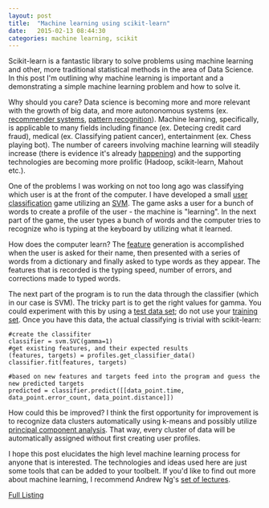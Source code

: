 ```yaml
---
layout: post
title:  "Machine learning using scikit-learn"
date:   2015-02-13 08:44:30
categories: machine learning, scikit
---
```

Scikit-learn is a fantastic library to solve problems using machine learning and other, more traditional statistical methods in the area of Data Science. In this post I'm outlining why machine learning is important and a demonstrating a simple machine learning problem and how to solve it.

Why should you care? Data science is becoming more and more relevant with the growth of big data, and more autononomous systems (ex. [recommender systems](http://en.wikipedia.org/wiki/Recommender_system), [pattern recognition](http://en.wikipedia.org/wiki/Pattern_recognition)). Machine learning, specifically, is applicable to many fields including finance (ex. Detecing credit card fraud), medical (ex. Classifying patient cancer), entertainment (ex. Chess playing bot). The number of careers involving machine learning will steadily increase (there is evidence it's already [happening](http://www.indeed.com/jobtrends?q=machine+learning&l=&relative=1)) and the supporting technologies are becoming more prolific (Hadoop, scikit-learn, Mahout etc.). 


One of the problems I was working on not too long ago was classifying which user is at the front of the computer. I have developed a small [user classification](https://github.com/kamillus/text_profile) game utilizing an [SVM](http://en.wikipedia.org/wiki/Support_vector_machine). The game asks a user for a bunch of words to create a profile of the user - the machine is "learning". In the next part of the game, the user types a bunch of words and the computer tries to recognize who is typing at the keyboard by utilizing what it learned.

How does the computer learn? The [feature](http://en.wikipedia.org/wiki/Feature_%28machine_learning%29) generation is accomplished when the user is asked for their name, then presented with a series of words from a dictionary and finally asked to type words as they appear. The features that is recorded is the typing speed, number of errors, and corrections made to typed words.

The next part of the program is to run the data through the classifier (which in our case is SVM). The tricky part is to get the right values for gamma. You could experiment with this by using a [test data set](http://en.wikipedia.org/wiki/Test_set); do not use your [training set](http://en.wikipedia.org/wiki/Training_set). Once you have this data, the actual classifying is trivial with scikit-learn:


    #create the classifiter
    classifier = svm.SVC(gamma=1)
    #get existing features, and their expected results
    (features, targets) = profiles.get_classifier_data()
    classifier.fit(features, targets)
	
    #based on new features and targets feed into the program and guess the new predicted targets
    predicted = classifier.predict([[data_point.time, data_point.error_count, data_point.distance]])


How could this be improved? I think the first opportunity for improvement is to recognize data clusters automatically using k-means and possibly utilize [principal component analysis](http://en.wikipedia.org/wiki/Principal_component_analysis). That way, every cluster of data will be automatically assigned without first creating user profiles.

I hope this post elucidates the high level machine learning process for anyone that is interested. The technologies and ideas used here are just some tools that can be added to your toolbelt. If you'd like to find out more about machine learning, I recommend Andrew Ng's [set of lectures](https://www.youtube.com/view_play_list?p=A89DCFA6ADACE599).

[Full Listing](https://github.com/kamillus/text_profile/blob/master/learn.py)